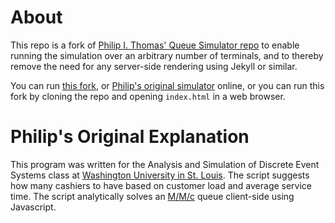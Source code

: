 # About

This repo is a fork of [Philip I. Thomas' Queue Simulator repo][1] to enable
running the simulation over an arbitrary number of terminals, and to thereby
remove the need for any server-side rendering using Jekyll or similar.

You can run [this fork][2], or [Philip's original simulator][3] online, or you
can run this fork by cloning the repo and opening `index.html` in a web browser.

# Philip's Original Explanation

This program was written for the Analysis and Simulation of Discrete Event
Systems class at [Washington University in St. Louis][4]. The script suggests
how many cashiers to have based on customer load and average service time.
The script analytically solves an [M/M/c][5] queue client-side using Javascript.


  [1]: https://github.com/philipithomas/Queue_Simulator
  [2]: https://kitgrose.github.io/Queue_Simulator/
  [3]: http://queue.philipithomas.com
  [4]: https://washu.edu
  [5]: https://en.wikipedia.org/wiki/M/M/c_queue
